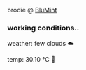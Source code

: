 brodie @ [BluMint](https://www.linkedin.com/company/blumint-io/)

<!--weather_start-->
### working conditions..

weather: few clouds ☁️

temp: 30.10 °C 🥶

<!--weather_end-->
